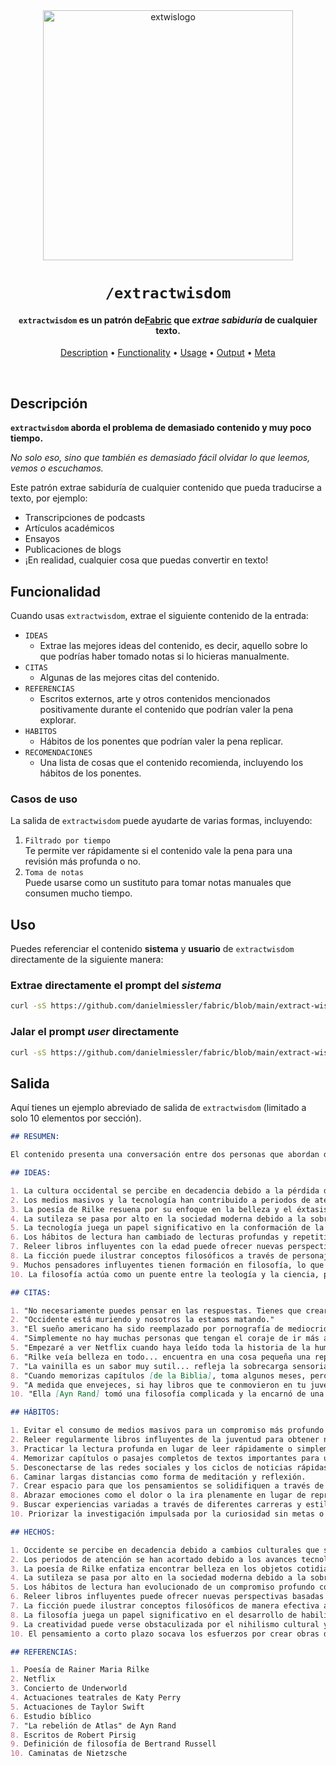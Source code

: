 <div align="center">

<img src="https://beehiiv-images-production.s3.amazonaws.com/uploads/asset/file/2012aa7c-a939-4262-9647-7ab614e02601/extwis-logo-miessler.png?t=1704502975" alt="extwislogo" width="400" height="400"/>

# `/extractwisdom`

<h4><code>extractwisdom</code> es un patrón de<a href="https://github.com/danielmiessler/fabric" target="_blank">Fabric</a> que <em>extrae sabiduría </em> de cualquier texto.</h4>

[Description](#description) •
[Functionality](#functionality) •
[Usage](#usage) •
[Output](#output) •
[Meta](#meta)

</div>

<br />

## Descripción

**`extractwisdom` aborda el problema de **demasiado contenido** y muy poco tiempo.**

_No solo eso, sino que también es demasiado fácil olvidar lo que leemos, vemos o escuchamos._

Este patrón extrae sabiduría de cualquier contenido que pueda traducirse a texto, por ejemplo:

- Transcripciones de podcasts  
- Artículos académicos  
- Ensayos  
- Publicaciones de blogs  
- ¡En realidad, cualquier cosa que puedas convertir en texto!

## Funcionalidad

Cuando usas `extractwisdom`, extrae el siguiente contenido de la entrada:

- `IDEAS`  
  - Extrae las mejores ideas del contenido, es decir, aquello sobre lo que podrías haber tomado notas si lo hicieras manualmente.
- `CITAS`  
  - Algunas de las mejores citas del contenido.
- `REFERENCIAS`  
  - Escritos externos, arte y otros contenidos mencionados positivamente durante el contenido que podrían valer la pena explorar.
- `HABITOS`  
  - Hábitos de los ponentes que podrían valer la pena replicar.
- `RECOMENDACIONES`  
  - Una lista de cosas que el contenido recomienda, incluyendo los hábitos de los ponentes.

### Casos de uso

La salida de `extractwisdom` puede ayudarte de varias formas, incluyendo:

1. `Filtrado por tiempo`<br />
   Te permite ver rápidamente si el contenido vale la pena para una revisión más profunda o no.
2. `Toma de notas`<br />
   Puede usarse como un sustituto para tomar notas manuales que consumen mucho tiempo.

## Uso

Puedes referenciar el contenido **sistema** y **usuario** de `extractwisdom` directamente de la siguiente manera:

### Extrae directamente el prompt del _sistema_


```sh
curl -sS https://github.com/danielmiessler/fabric/blob/main/extract-wisdom/dmiessler/extract-wisdom-1.0.0/system.md
```

### Jalar el prompt _user_  directamente

```sh
curl -sS https://github.com/danielmiessler/fabric/blob/main/extract-wisdom/dmiessler/extract-wisdom-1.0.0/user.md
```

## Salida

Aquí tienes un ejemplo abreviado de salida de `extractwisdom` (limitado a solo 10 elementos por sección).

```markdown
## RESUMEN:

El contenido presenta una conversación entre dos personas que abordan diversos temas, incluyendo la decadencia de la cultura occidental, la importancia de la belleza y la sutileza en la vida, el impacto de la tecnología y la inteligencia artificial, la resonancia de la poesía de Rilke, el valor de la lectura profunda y la relectura de textos, la naturaleza cautivadora de los escritos de Ayn Rand, el papel de la filosofía en la comprensión del mundo y la influencia de las drogas en la sociedad. También tocan temas como la creatividad, los periodos de atención y la importancia de la introspección.

## IDEAS:

1. La cultura occidental se percibe en decadencia debido a la pérdida de valores y la aceptación de la mediocridad.
2. Los medios masivos y la tecnología han contribuido a periodos de atención más cortos y una necesidad constante de estímulos.
3. La poesía de Rilke resuena por su enfoque en la belleza y el éxtasis en objetos cotidianos.
4. La sutileza se pasa por alto en la sociedad moderna debido a la sobrecarga sensorial.
5. La tecnología juega un papel significativo en la conformación de la música y el arte escénico.
6. Los hábitos de lectura han cambiado de lecturas profundas y repetitivas a consumir grandes cantidades de material nuevo.
7. Releer libros influyentes con la edad puede ofrecer nuevas perspectivas basadas en experiencias y sabiduría acumuladas.
8. La ficción puede ilustrar conceptos filosóficos a través de personajes y narrativas.
9. Muchos pensadores influyentes tienen formación en filosofía, lo que subraya su importancia en las habilidades de razonamiento.
10. La filosofía actúa como un puente entre la teología y la ciencia, planteando preguntas que ambas disciplinas buscan responder.

## CITAS:

1. "No necesariamente puedes pensar en las respuestas. Tienes que crear espacio para que lleguen a ti."
2. "Occidente está muriendo y nosotros la estamos matando."
3. "El sueño americano ha sido reemplazado por pornografía de mediocridad empaquetada en masa, animándonos a regodearnos como cerdos felices en nuestra propia insignificancia."
4. "Simplemente no hay muchas personas que tengan el coraje de ir más allá del consenso y explorar nuevas ideas."
5. "Empezaré a ver Netflix cuando haya leído toda la historia de la humanidad."
6. "Rilke veía belleza en todo... encuentra en una cosa pequeña una representación de todas las cosas hermosas."
7. "La vainilla es un sabor muy sutil... refleja la sobrecarga sensorial de la era moderna."
8. "Cuando memorizas capítulos [de la Biblia], toma algunos meses, pero realmente entiendes cómo están estructurados."
9. "A medida que envejeces, si hay libros que te conmovieron en tu juventud, vale la pena volver a leerlos."
10. "Ella [Ayn Rand] tomó una filosofía complicada y la encarnó de una manera con la que cualquiera podría identificarse."

## HÁBITOS:

1. Evitar el consumo de medios masivos para un compromiso más profundo con textos históricos e investigación personal.
2. Releer regularmente libros influyentes de la juventud para obtener nuevas perspectivas con la edad.
3. Practicar la lectura profunda en lugar de leer rápidamente o simplemente hojear material.
4. Memorizar capítulos o pasajes completos de textos importantes para una mejor comprensión.
5. Desconectarse de las redes sociales y los ciclos de noticias rápidas para procesos de pensamiento más enfocados.
6. Caminar largas distancias como forma de meditación y reflexión.
7. Crear espacio para que los pensamientos se solidifiquen a través de la introspección y la quietud.
8. Abrazar emociones como el dolor o la ira plenamente en lugar de reprimirlas.
9. Buscar experiencias variadas a través de diferentes carreras y estilos de vida.
10. Priorizar la investigación impulsada por la curiosidad sin metas o restricciones específicas.

## HECHOS:

1. Occidente se percibe en decadencia debido a cambios culturales que se alejan de los valores tradicionales.
2. Los periodos de atención se han acortado debido a los avances tecnológicos y los hábitos de consumo mediático.
3. La poesía de Rilke enfatiza encontrar belleza en los objetos cotidianos a través de la observación detallada.
4. La sutileza se pasa por alto en la sociedad moderna debido a la sobrecarga sensorial de diversos estímulos.
5. Los hábitos de lectura han evolucionado de un compromiso profundo con los textos a consumir grandes cantidades rápidamente.
6. Releer libros influyentes puede ofrecer nuevas perspectivas basadas en experiencias de vida acumuladas.
7. La ficción puede ilustrar conceptos filosóficos de manera efectiva a través del desarrollo de personajes y arcos narrativos.
8. La filosofía juega un papel significativo en el desarrollo de habilidades de razonamiento y comprensión de ideas complejas.
9. La creatividad puede verse obstaculizada por el nihilismo cultural y actitudes proteccionistas dentro de la sociedad.
10. El pensamiento a corto plazo socava los esfuerzos por crear obras duraderas de belleza o significado.

## REFERENCIAS:

1. Poesía de Rainer Maria Rilke  
2. Netflix  
3. Concierto de Underworld  
4. Actuaciones teatrales de Katy Perry  
5. Actuaciones de Taylor Swift  
6. Estudio bíblico  
7. "La rebelión de Atlas" de Ayn Rand  
8. Escritos de Robert Pirsig  
9. Definición de filosofía de Bertrand Russell  
10. Caminatas de Nietzsche  